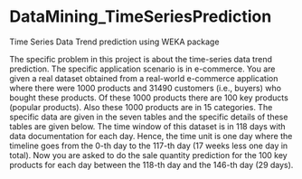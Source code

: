 # DataMining_TimeSeriesPrediction
Time Series Data Trend  prediction using WEKA package

The specific problem in this project is about the time-series data trend prediction. The
specific application scenario is in e-commerce. You are given a real dataset obtained
from a real-world e-commerce application where there were 1000 products and 31490
customers (i.e., buyers) who bought these products. Of these 1000 products there are
100 key products (popular products). Also these 1000 products are in 15 categories.
The specific data are given in the seven tables and the specific details of these tables
are given below. The time window of this dataset is in 118 days with data
documentation for each day. Hence, the time unit is one day where the timeline goes
from the 0-th day to the 117-th day (17 weeks less one day in total). Now you are
asked to do the sale quantity prediction for the 100 key products for each day between
the 118-th day and the 146-th day (29 days).
